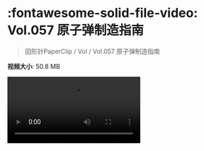 # :fontawesome-solid-file-video: Vol.057 原子弹制造指南

> 回形针PaperClip / Vol / Vol.057 原子弹制造指南

**视频大小**: 50.8 MB

<div class="video"><video src="https://file.hsyhx.top/archive/回形针PaperClip/Vol/Vol.057 原子弹制造指南.mp4" controls preload>🤔 您的浏览器不支持 video 标签</video></div>